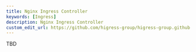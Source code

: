 ```yaml
---
title: Nginx Ingress Controller
keywords: [Ingress]
description: Nginx Ingress Controller 
custom_edit_url: https://github.com/higress-group/higress-group.github.io/blob/main/i18n/zh-cn/docusaurus-plugin-content-docs/current/user/nginx-ingress-migrate.md
---
```



TBD
